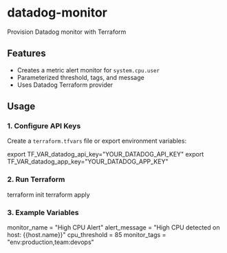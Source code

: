 # datadog-monitor
Provision Datadog monitor with Terraform

## Features

- Creates a metric alert monitor for `system.cpu.user`
- Parameterized threshold, tags, and message
- Uses Datadog Terraform provider

## Usage

### 1. Configure API Keys

Create a `terraform.tfvars` file or export environment variables:

export TF_VAR_datadog_api_key="YOUR_DATADOG_API_KEY"
export TF_VAR_datadog_app_key="YOUR_DATADOG_APP_KEY"

### 2. Run Terraform

terraform init
terraform apply

### 3. Example Variables

monitor_name    = "High CPU Alert"
alert_message   = "High CPU detected on host: {{host.name}}"
cpu_threshold   = 85
monitor_tags    = "env:production,team:devops"
